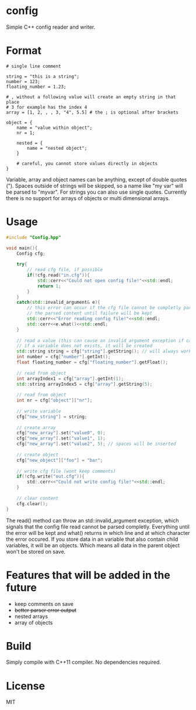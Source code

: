 # config

Simple C++ config reader and writer.

# Format

```
# single line comment

string = "this is a string";
number = 123;
floating_number = 1.23;

# , without a following value will create an empty string in that place
# 3 for example has the index 4
array = [1, 2, , , 3, "4", 5.5] # the ; is optional after brackets

object = {
	name = "value within object";
	nr = 1;
	
	nested = {
		name = "nested object";
	}
	
	# careful, you cannot store values directly in objects
}
```

Variable, array and object names can be anything, except of double quotes ("). Spaces outside of strings will be skipped, so a name like "my var" will be parsed to "myvar".
For strings you can also use single quotes. Currently there is no support for arrays of objects or multi dimensional arrays.

# Usage

```C++
#include "Config.hpp"

void main(){
	Config cfg;
	
	try{
		// read cfg file, if possible
		if(!cfg.read("in.cfg")){
			std::cerr<<"Could not open config file!"<<std::endl;
			return 1;
		}
	}
	catch(std::invalid_argument& e){
		// this error can occur if the cfg file cannot be completly parsed
		// the parsed content until failure will be kept
		std::cerr<<"Error reading config file!"<<std::endl;
		std::cerr<<e.what()<<std::endl;
	}
	
	// read a value (this can cause an invalid_argument exception if cast is not possible
	// if a variable does not exists, it will be created
	std::string string = cfg["string"].getString(); // will always work
	int number = cfg["number"].getInt();
	float floating_number = cfg["floating_number"].getFloat();
	
	// read from object
	int arrayIndex1 = cfg["array"].getInt(1);
	std::string arrayIndex5 = cfg["array"].getString(5);
	
	// read from object
	int nr = cfg["object"]["nr"];
	
	// write variable
	cfg["new_string"] = string;
	
	// create array
	cfg["new_array"].set("value0", 0);
	cfg["new_array"].set("value1", 1);
	cfg["new_array"].set("value2", 5); // spaces will be inserted
	
	// create object
	cfg["new_object"]["foo"] = "bar";
	
	// write cfg file (wont keep comments)
	if(!cfg.write("out.cfg")){
		std:.cerr<<"Could not write config file!"<<std::endl;
	}
	
	// clear content
	cfg.clear();
}
```

The read() method can throw an std::invalid_argument exception, which signals that the config file read cannot be parsed completly. Everything until the error will be kept and what() returns in which line and at which character the error occured.
If you store data in an variable that also contain child variables, it will be an objects. Which means all data in the parent object won't be stored on save.

# Features that will be added in the future

* keep comments on save
* ~~better parser error output~~
* nested arrays
* array of objects

# Build

Simply compile with C++11 compiler. No dependencies required.

# License

MIT
